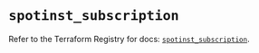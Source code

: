 # `spotinst_subscription`

Refer to the Terraform Registry for docs: [`spotinst_subscription`](https://registry.terraform.io/providers/spotinst/spotinst/1.192.0/docs/resources/subscription).
